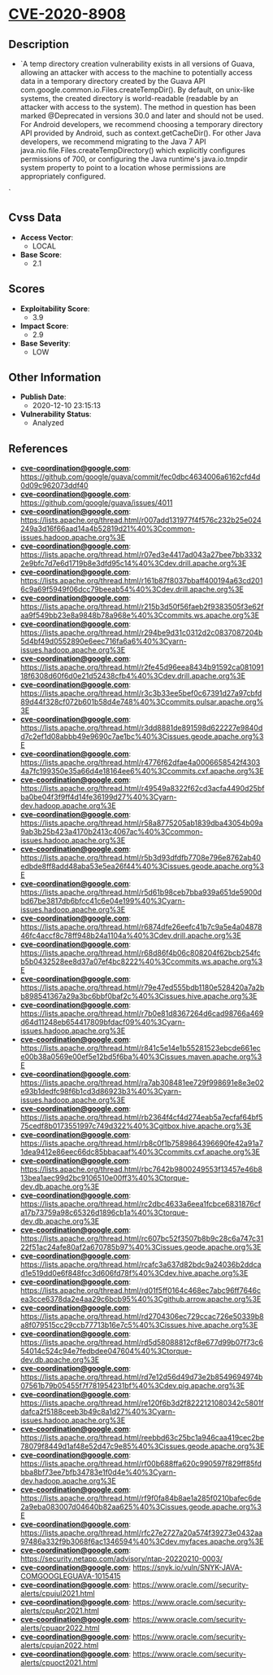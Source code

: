 
# [CVE-2020-8908](https://github.com/google/guava/commit/fec0dbc4634006a6162cfd4d0d09c962073ddf40)

## Description

- `A temp directory creation vulnerability exists in all versions of Guava, allowing an attacker with access to the machine to potentially access data in a temporary directory created by the Guava API com.google.common.io.Files.createTempDir(). By default, on unix-like systems, the created directory is world-readable (readable by an attacker with access to the system). The method in question has been marked @Deprecated in versions 30.0 and later and should not be used. For Android developers, we recommend choosing a temporary directory API provided by Android, such as context.getCacheDir(). For other Java developers, we recommend migrating to the Java 7 API java.nio.file.Files.createTempDirectory() which explicitly configures permissions of 700, or configuring the Java runtime's java.io.tmpdir system property to point to a location whose permissions are appropriately configured.

`

## Cvss Data

- **Access Vector**:
  - LOCAL
- **Base Score**:
  - 2.1

## Scores

- **Exploitability Score**:
  - 3.9
- **Impact Score**:
  - 2.9
- **Base Severity**:
  - LOW

## Other Information

- **Publish Date**:
  - 2020-12-10 23:15:13
- **Vulnerability Status**:
  - Analyzed

## References

- **cve-coordination@google.com**: https://github.com/google/guava/commit/fec0dbc4634006a6162cfd4d0d09c962073ddf40
- **cve-coordination@google.com**: https://github.com/google/guava/issues/4011
- **cve-coordination@google.com**: https://lists.apache.org/thread.html/r007add131977f4f576c232b25e024249a3d16f66aad14a4b52819d21%40%3Ccommon-issues.hadoop.apache.org%3E
- **cve-coordination@google.com**: https://lists.apache.org/thread.html/r07ed3e4417ad043a27bee7bb33322e9bfc7d7e6d1719b8e3dfd95c14%40%3Cdev.drill.apache.org%3E
- **cve-coordination@google.com**: https://lists.apache.org/thread.html/r161b87f8037bbaff400194a63cd2016c9a69f5949f06dcc79beeab54%40%3Cdev.drill.apache.org%3E
- **cve-coordination@google.com**: https://lists.apache.org/thread.html/r215b3d50f56faeb2f9383505f3e62faa9f549bb23e8a9848b78a968e%40%3Ccommits.ws.apache.org%3E
- **cve-coordination@google.com**: https://lists.apache.org/thread.html/r294be9d31c0312d2c0837087204b5d4bf49d0552890e6eec716fa6a6%40%3Cyarn-issues.hadoop.apache.org%3E
- **cve-coordination@google.com**: https://lists.apache.org/thread.html/r2fe45d96eea8434b91592ca08109118f6308d60f6d0e21d52438cfb4%40%3Cdev.drill.apache.org%3E
- **cve-coordination@google.com**: https://lists.apache.org/thread.html/r3c3b33ee5bef0c67391d27a97cbfd89d44f328cf072b601b58d4e748%40%3Ccommits.pulsar.apache.org%3E
- **cve-coordination@google.com**: https://lists.apache.org/thread.html/r3dd8881de891598d622227e9840dd7c2ef1d08abbb49e9690c7ae1bc%40%3Cissues.geode.apache.org%3E
- **cve-coordination@google.com**: https://lists.apache.org/thread.html/r4776f62dfae4a0006658542f43034a7fc199350e35a66d4e18164ee6%40%3Ccommits.cxf.apache.org%3E
- **cve-coordination@google.com**: https://lists.apache.org/thread.html/r49549a8322f62cd3acfa4490d25bfba0be04f3f9ff4d14fe36199d27%40%3Cyarn-dev.hadoop.apache.org%3E
- **cve-coordination@google.com**: https://lists.apache.org/thread.html/r58a8775205ab1839dba43054b09a9ab3b25b423a4170b2413c4067ac%40%3Ccommon-issues.hadoop.apache.org%3E
- **cve-coordination@google.com**: https://lists.apache.org/thread.html/r5b3d93dfdfb7708e796e8762ab40edbde8ff8add48aba53e5ea26f44%40%3Cissues.geode.apache.org%3E
- **cve-coordination@google.com**: https://lists.apache.org/thread.html/r5d61b98ceb7bba939a651de5900dbd67be3817db6bfcc41c6e04e199%40%3Cyarn-issues.hadoop.apache.org%3E
- **cve-coordination@google.com**: https://lists.apache.org/thread.html/r6874dfe26eefc41b7c9a5e4a0487846fc4accf8c78ff948b24a1104a%40%3Cdev.drill.apache.org%3E
- **cve-coordination@google.com**: https://lists.apache.org/thread.html/r68d86f4b06c808204f62bcb254fcb5b0432528ee8d37a07ef4bc8222%40%3Ccommits.ws.apache.org%3E
- **cve-coordination@google.com**: https://lists.apache.org/thread.html/r79e47ed555bdb1180e528420a7a2bb898541367a29a3bc6bbf0baf2c%40%3Cissues.hive.apache.org%3E
- **cve-coordination@google.com**: https://lists.apache.org/thread.html/r7b0e81d8367264d6cad98766a469d64d11248eb654417809bfdacf09%40%3Cyarn-issues.hadoop.apache.org%3E
- **cve-coordination@google.com**: https://lists.apache.org/thread.html/r841c5e14e1b55281523ebcde661ece00b38a0569e00ef5e12bd5f6ba%40%3Cissues.maven.apache.org%3E
- **cve-coordination@google.com**: https://lists.apache.org/thread.html/ra7ab308481ee729f998691e8e3e02e93b1dedfc98f6b1cd3d86923b3%40%3Cyarn-issues.hadoop.apache.org%3E
- **cve-coordination@google.com**: https://lists.apache.org/thread.html/rb2364f4cf4d274eab5a7ecfaf64bf575cedf8b0173551997c749d322%40%3Cgitbox.hive.apache.org%3E
- **cve-coordination@google.com**: https://lists.apache.org/thread.html/rb8c0f1b7589864396690fe42a91a71dea9412e86eec66dc85bbacaaf%40%3Ccommits.cxf.apache.org%3E
- **cve-coordination@google.com**: https://lists.apache.org/thread.html/rbc7642b9800249553f13457e46b813bea1aec99d2bc9106510e00ff3%40%3Ctorque-dev.db.apache.org%3E
- **cve-coordination@google.com**: https://lists.apache.org/thread.html/rc2dbc4633a6eea1fcbce6831876cfa17b73759a98c65326d1896cb1a%40%3Ctorque-dev.db.apache.org%3E
- **cve-coordination@google.com**: https://lists.apache.org/thread.html/rc607bc52f3507b8b9c28c6a747c3122f51ac24afe80af2a670785b97%40%3Cissues.geode.apache.org%3E
- **cve-coordination@google.com**: https://lists.apache.org/thread.html/rcafc3a637d82bdc9a24036b2ddcad1e519dd0e6f848fcc3d606fd78f%40%3Cdev.hive.apache.org%3E
- **cve-coordination@google.com**: https://lists.apache.org/thread.html/rd01f5ff0164c468ec7abc96ff7646cea3cce6378da2e4aa29c6bcb95%40%3Cgithub.arrow.apache.org%3E
- **cve-coordination@google.com**: https://lists.apache.org/thread.html/rd2704306ec729ccac726e50339b8a8f079515cc29ccb77713b16e7c5%40%3Cissues.hive.apache.org%3E
- **cve-coordination@google.com**: https://lists.apache.org/thread.html/rd5d58088812cf8e677d99b07f73c654014c524c94e7fedbdee047604%40%3Ctorque-dev.db.apache.org%3E
- **cve-coordination@google.com**: https://lists.apache.org/thread.html/rd7e12d56d49d73e2b8549694974b07561b79b05455f7f781954231bf%40%3Cdev.pig.apache.org%3E
- **cve-coordination@google.com**: https://lists.apache.org/thread.html/re120f6b3d2f8222121080342c5801fdafca2f5188ceeb3b49c8a1d27%40%3Cyarn-issues.hadoop.apache.org%3E
- **cve-coordination@google.com**: https://lists.apache.org/thread.html/reebbd63c25bc1a946caa419cec2be78079f8449d1af48e52d47c9e85%40%3Cissues.geode.apache.org%3E
- **cve-coordination@google.com**: https://lists.apache.org/thread.html/rf00b688ffa620c990597f829ff85fdbba8bf73ee7bfb34783e1f0d4e%40%3Cyarn-dev.hadoop.apache.org%3E
- **cve-coordination@google.com**: https://lists.apache.org/thread.html/rf9f0fa84b8ae1a285f0210bafec6de2a9eba083007d04640b82aa625%40%3Cissues.geode.apache.org%3E
- **cve-coordination@google.com**: https://lists.apache.org/thread.html/rfc27e2727a20a574f39273e0432aa97486a332f9b3068f6ac1346594%40%3Cdev.myfaces.apache.org%3E
- **cve-coordination@google.com**: https://security.netapp.com/advisory/ntap-20220210-0003/
- **cve-coordination@google.com**: https://snyk.io/vuln/SNYK-JAVA-COMGOOGLEGUAVA-1015415
- **cve-coordination@google.com**: https://www.oracle.com//security-alerts/cpujul2021.html
- **cve-coordination@google.com**: https://www.oracle.com/security-alerts/cpuApr2021.html
- **cve-coordination@google.com**: https://www.oracle.com/security-alerts/cpuapr2022.html
- **cve-coordination@google.com**: https://www.oracle.com/security-alerts/cpujan2022.html
- **cve-coordination@google.com**: https://www.oracle.com/security-alerts/cpuoct2021.html
